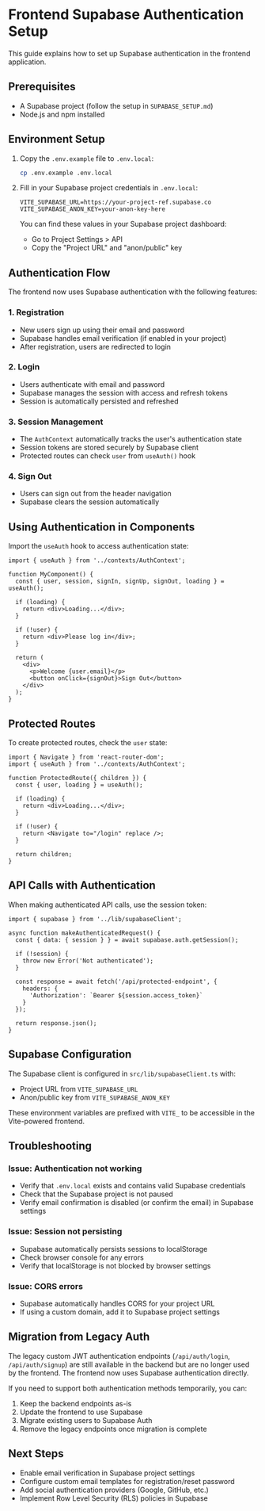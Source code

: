# Frontend Supabase Authentication Setup

This guide explains how to set up Supabase authentication in the frontend application.

## Prerequisites

- A Supabase project (follow the setup in `SUPABASE_SETUP.md`)
- Node.js and npm installed

## Environment Setup

1. Copy the `.env.example` file to `.env.local`:
   ```bash
   cp .env.example .env.local
   ```

2. Fill in your Supabase project credentials in `.env.local`:
   ```
   VITE_SUPABASE_URL=https://your-project-ref.supabase.co
   VITE_SUPABASE_ANON_KEY=your-anon-key-here
   ```

   You can find these values in your Supabase project dashboard:
   - Go to Project Settings > API
   - Copy the "Project URL" and "anon/public" key

## Authentication Flow

The frontend now uses Supabase authentication with the following features:

### 1. Registration
- New users sign up using their email and password
- Supabase handles email verification (if enabled in your project)
- After registration, users are redirected to login

### 2. Login
- Users authenticate with email and password
- Supabase manages the session with access and refresh tokens
- Session is automatically persisted and refreshed

### 3. Session Management
- The `AuthContext` automatically tracks the user's authentication state
- Session tokens are stored securely by Supabase client
- Protected routes can check `user` from `useAuth()` hook

### 4. Sign Out
- Users can sign out from the header navigation
- Supabase clears the session automatically

## Using Authentication in Components

Import the `useAuth` hook to access authentication state:

```tsx
import { useAuth } from '../contexts/AuthContext';

function MyComponent() {
  const { user, session, signIn, signUp, signOut, loading } = useAuth();
  
  if (loading) {
    return <div>Loading...</div>;
  }
  
  if (!user) {
    return <div>Please log in</div>;
  }
  
  return (
    <div>
      <p>Welcome {user.email}</p>
      <button onClick={signOut}>Sign Out</button>
    </div>
  );
}
```

## Protected Routes

To create protected routes, check the `user` state:

```tsx
import { Navigate } from 'react-router-dom';
import { useAuth } from '../contexts/AuthContext';

function ProtectedRoute({ children }) {
  const { user, loading } = useAuth();
  
  if (loading) {
    return <div>Loading...</div>;
  }
  
  if (!user) {
    return <Navigate to="/login" replace />;
  }
  
  return children;
}
```

## API Calls with Authentication

When making authenticated API calls, use the session token:

```tsx
import { supabase } from '../lib/supabaseClient';

async function makeAuthenticatedRequest() {
  const { data: { session } } = await supabase.auth.getSession();
  
  if (!session) {
    throw new Error('Not authenticated');
  }
  
  const response = await fetch('/api/protected-endpoint', {
    headers: {
      'Authorization': `Bearer ${session.access_token}`
    }
  });
  
  return response.json();
}
```

## Supabase Configuration

The Supabase client is configured in `src/lib/supabaseClient.ts` with:
- Project URL from `VITE_SUPABASE_URL`
- Anon/public key from `VITE_SUPABASE_ANON_KEY`

These environment variables are prefixed with `VITE_` to be accessible in the Vite-powered frontend.

## Troubleshooting

### Issue: Authentication not working
- Verify that `.env.local` exists and contains valid Supabase credentials
- Check that the Supabase project is not paused
- Verify email confirmation is disabled (or confirm the email) in Supabase settings

### Issue: Session not persisting
- Supabase automatically persists sessions to localStorage
- Check browser console for any errors
- Verify that localStorage is not blocked by browser settings

### Issue: CORS errors
- Supabase automatically handles CORS for your project URL
- If using a custom domain, add it to Supabase project settings

## Migration from Legacy Auth

The legacy custom JWT authentication endpoints (`/api/auth/login`, `/api/auth/signup`) are still available in the backend but are no longer used by the frontend. The frontend now uses Supabase authentication directly.

If you need to support both authentication methods temporarily, you can:
1. Keep the backend endpoints as-is
2. Update the frontend to use Supabase
3. Migrate existing users to Supabase Auth
4. Remove the legacy endpoints once migration is complete

## Next Steps

- Enable email verification in Supabase project settings
- Configure custom email templates for registration/reset password
- Add social authentication providers (Google, GitHub, etc.)
- Implement Row Level Security (RLS) policies in Supabase
